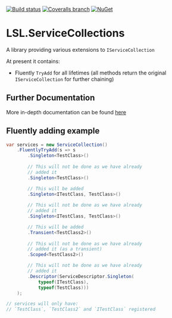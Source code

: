 [![Build status](https://img.shields.io/appveyor/ci/alunacjones/lsl-servicecollections.svg)](https://ci.appveyor.com/project/alunacjones/lsl-servicecollections)
[![Coveralls branch](https://img.shields.io/coverallsCoverage/github/alunacjones/LSL.ServiceCollections)](https://coveralls.io/github/alunacjones/LSL.ServiceCollections)
[![NuGet](https://img.shields.io/nuget/v/LSL.ServiceCollections.svg)](https://www.nuget.org/packages/LSL.ServiceCollections/)

# LSL.ServiceCollections

A library providing various extensions to `IServiceCollection`

At present it contains:

* Fluently `TryAdd` for all lifetimes (all methods return the original `IServiceCollection` for further chaining)

<!-- HIDE -->
## Further Documentation

More in-depth documentation can be found [here](https://alunacjones.github.io/LSL.ServiceCollections/)

## Fluently adding example

```csharp
var services = new ServiceCollection()
    .FluentlyTryAdd(s => s
        .Singleton<TestClass>()
                    
        // This will not be done as we have already 
        // added it
        .Singleton<TestClass>()

        // This will be added
        .Singleton<ITestClass, TestClass>()
                    
        // This will not be done as we have already 
        // added it
        .Singleton<ITestClass, TestClass>()

        // This will be added
        .Transient<TestClass2>()
                    
        // This will not be done as we have already 
        // added it (as a transient)
        .Scoped<TestClass2>()

        // This will not be done as we have already 
        // added it
        .Descriptor(ServiceDescriptor.Singleton(
            typeof(ITestClass), 
            typeof(TestClass)))
    );

// services will only have:
// `TestClass`, `TestClass2` and `ITestClass` registered
```

<!-- END:HIDE -->
